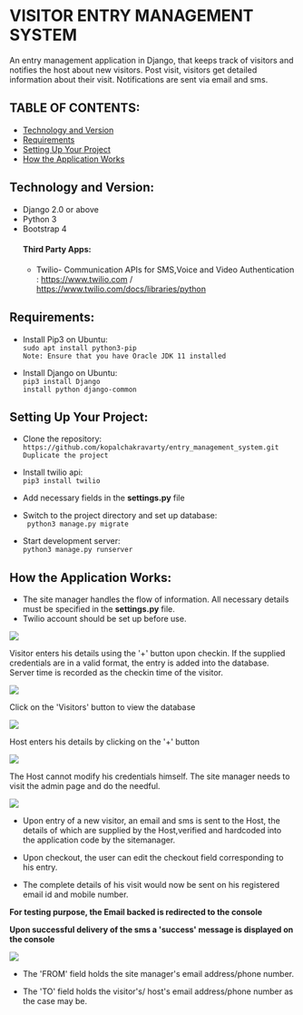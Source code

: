 # VISITOR ENTRY MANAGEMENT SYSTEM 
An entry management application in Django, that keeps track of visitors and notifies the host about new visitors. Post visit, visitors get detailed information about their visit. Notifications are sent via email and sms.

## TABLE OF CONTENTS:
* [Technology and Version ](#technology-and-version)
* [Requirements](#requirements)
* [Setting Up Your Project](#setting-up-your-project)
* [How the Application Works](#how-the-application-works)

## Technology and Version:
* Django 2.0 or above 
* Python 3
* Bootstrap 4
   #### Third Party Apps:
   * Twilio- Communication APIs for SMS,Voice and Video Authentication :
     https://www.twilio.com /
     https://www.twilio.com/docs/libraries/python


##  Requirements:
 * Install Pip3 on Ubuntu: \
 ``` sudo apt install python3-pip ``` \
  ``` Note: Ensure that you have Oracle JDK 11 installed ```
 
 * Install Django on Ubuntu: \
 ``` pip3 install Django ``` \
 ``` install python django-common ``` 
 
 ## Setting Up Your Project:
 
 * Clone the repository: \
 ``` https://github.com/kopalchakravarty/entry_management_system.git ``` \
 ``` Duplicate the project ```
 
 * Install twilio api: \
 ``` pip3 install twilio ```
 
 * Add necessary fields in the **settings.py** file 
 
 
 * Switch to the project directory and set up database: \
 ``` python3 manage.py migrate```
 
 * Start development server: \
 ``` python3 manage.py runserver ```
 
 ## How the Application Works:
 
 * The site manager handles the flow of information. All necessary details must be specified in the **settings.py** file.
 * Twilio account should be set up before use. 
 
 <img src='https://user-images.githubusercontent.com/31576619/69784894-ec1ca900-11dc-11ea-808d-5b677a76c969.png'/>
 
 Visitor enters his details using the '+' button upon checkin. If the supplied credentials are in a valid format, the entry is added into the database. \
 Server time is recorded as the checkin time of the visitor. 
 
 <img src='https://user-images.githubusercontent.com/31576619/69786445-774b6e00-11e0-11ea-949c-88230d2783c8.png'/>
 
 Click on the 'Visitors' button to view the database
 
 <img src='https://user-images.githubusercontent.com/31576619/69786810-225c2780-11e1-11ea-93cb-c91d3b7d8e8f.png' />
 
 Host enters his details by clicking on the '+' button 
 
 <img src='https://user-images.githubusercontent.com/31576619/69786994-8e3e9000-11e1-11ea-9a91-689b6c26a722.png'>
 
 The Host cannot modify his credentials himself. The site manager needs to visit the admin page and do the needful. 
 
 <img src='https://user-images.githubusercontent.com/31576619/69787372-6ac81500-11e2-11ea-9561-6629f241242a.png'/>
 
 * Upon entry of a new visitor, an email and sms is sent to the Host, the details of which are supplied by the Host,verified and hardcoded into the application code by the sitemanager. 
 
 * Upon checkout, the user can edit the checkout field corresponding to his entry.
 
 * The complete details of his visit would now be sent on his registered email id and mobile number.
 
 **For testing purpose, the Email backed is redirected to the console**
 
 **Upon successful delivery of the sms a 'success' message is displayed on the console**
 
 <img src='https://user-images.githubusercontent.com/31576619/69788498-ac59bf80-11e4-11ea-922c-dc26f58c0cbe.png'/>
 
 * The 'FROM' field holds the site manager's email address/phone number. 
 
 * The 'TO' field holds the visitor's/ host's email address/phone number as the case may be.
 
 
 
 
 
 
 
 
 
 
 
 
 
 
